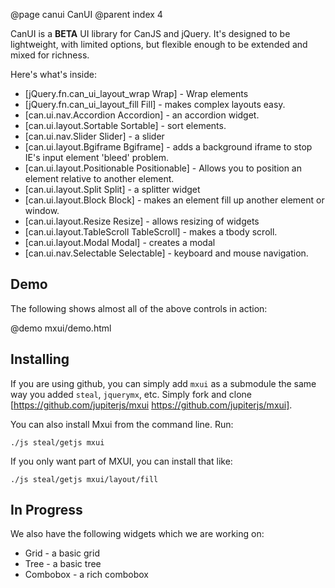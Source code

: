 @page canui CanUI
@parent index 4

CanUI is a __BETA__ UI library for
CanJS and jQuery.  It's designed to be lightweight,
with limited options, but flexible enough
to be extended and mixed for richness.  

Here's what's inside:

  - [jQuery.fn.can\_ui\_layout\_wrap Wrap] - Wrap elements
  - [jQuery.fn.can\_ui\_layout\_fill Fill] - makes complex layouts easy.
  - [can.ui.nav.Accordion Accordion] - an accordion widget.
  - [can.ui.layout.Sortable Sortable] - sort elements.
  - [can.ui.nav.Slider Slider] - a slider
  - [can.ui.layout.Bgiframe Bgiframe] - adds a background iframe to stop IE's input element 'bleed' problem.
  - [can.ui.layout.Positionable Positionable] - Allows you to position an element relative to another element.
  - [can.ui.layout.Split Split] - a splitter widget
  - [can.ui.layout.Block Block] - makes an element fill up another element or window.
  - [can.ui.layout.Resize Resize] - allows resizing of widgets
  - [can.ui.layout.TableScroll TableScroll] - makes a tbody scroll.
  - [can.ui.layout.Modal Modal] - creates a modal
  - [can.ui.nav.Selectable Selectable] - keyboard and mouse navigation.

## Demo

The following shows almost all of the above controls in action:
   
@demo mxui/demo.html

## Installing

If you are using github, you can simply add `mxui` as a submodule
the same way you added `steal`, `jquerymx`, etc.  Simply
fork and clone 
[https://github.com/jupiterjs/mxui https://github.com/jupiterjs/mxui].

You can also install Mxui from the command line.  Run:

    ./js steal/getjs mxui
    
If you only want part of MXUI, you can install that like:

    ./js steal/getjs mxui/layout/fill
    


## In Progress

We also have the following widgets which we are working on:

  - Grid - a basic grid
  - Tree - a basic tree
  - Combobox - a rich combobox 

